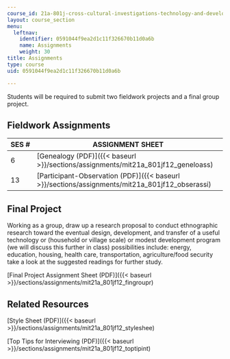 ```yaml
---
course_id: 21a-801j-cross-cultural-investigations-technology-and-development-fall-2012
layout: course_section
menu:
  leftnav:
    identifier: 0591044f9ea2d1c11f326670b11d0a6b
    name: Assignments
    weight: 30
title: Assignments
type: course
uid: 0591044f9ea2d1c11f326670b11d0a6b

---
```


Students will be required to submit two fieldwork projects and a final group project.

Fieldwork Assignments
---------------------

| SES # | ASSIGNMENT SHEET |
| --- | --- |
| 6 | [Genealogy (PDF)]({{< baseurl >}}/sections/assignments/mit21a_801jf12_geneloass) |
| 13 | [Participant-Observation (PDF)]({{< baseurl >}}/sections/assignments/mit21a_801jf12_obserassi) 

Final Project
-------------

Working as a group, draw up a research proposal to conduct ethnographic research toward the eventual design, development, and transfer of a useful technology or (household or village scale) or modest development program (we will discuss this further in class) possibilities include: energy, education, housing, health care, transportation, agriculture/food security take a look at the suggested readings for further study.

[Final Project Assignment Sheet (PDF)]({{< baseurl >}}/sections/assignments/mit21a_801jf12_fingroupr)

Related Resources
-----------------

[Style Sheet (PDF)]({{< baseurl >}}/sections/assignments/mit21a_801jf12_styleshee)

[Top Tips for Interviewing (PDF)]({{< baseurl >}}/sections/assignments/mit21a_801jf12_toptipint)